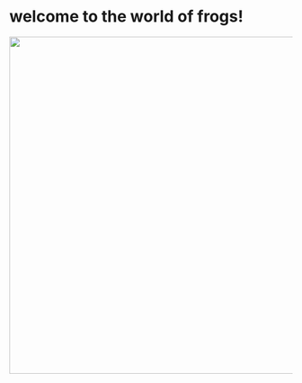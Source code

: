 # welcome to the world of frogs!
<img src="https://upload.wikimedia.org/wikipedia/commons/a/aa/North-American-bullfrog1.jpg" width="600">
